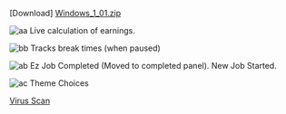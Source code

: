 [Download]
[Windows_1_01.zip](https://github.com/BitSwapper/RealTimeRevenue/files/15055231/1_01.zip)

![aa](https://github.com/BitSwapper/RealTimeRevenue/assets/119023047/f83af76a-6c90-4e2c-8e4f-4655fdf1bf81)
Live calculation of earnings.

![bb](https://github.com/BitSwapper/RealTimeRevenue/assets/119023047/d7400302-bed9-431c-a889-9ceea3fe0156)
Tracks break times (when paused)

![ab](https://github.com/BitSwapper/RealTimeRevenue/assets/119023047/79a7dc22-e48c-4e3c-ac93-e221c1e8693e)
Ez Job Completed (Moved to completed panel). New Job Started.

![ac](https://github.com/BitSwapper/RealTimeRevenue/assets/119023047/bfea418a-7c8c-44c2-a130-7946c41e10a1)
Theme Choices

[Virus Scan](https://www.virustotal.com/gui/file/3512c5a6d8c8426ae7325c99d1c11e2e7e0a41f1319d99485ba73a6ae91190a2?nocache=1)
